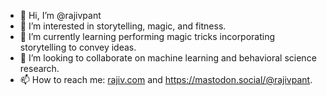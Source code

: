 - 👋 Hi, I’m @rajivpant
- 👀 I’m interested in storytelling, magic, and fitness.  
- 🌱 I’m currently learning performing magic tricks incorporating storytelling to convey ideas.
- 💞️ I’m looking to collaborate on machine learning and behavioral science research.
- 📫 How to reach me: <a href="https://rajiv.com" rel="me">rajiv.com</a> and <a href="https://mastodon.social/@rajivpant" rel="me"> https://mastodon.social/@rajivpant</a>. 

<!---
rajivpant/rajivpant is a ✨ special ✨ repository because its `README.md` (this file) appears on your GitHub profile.
You can click the Preview link to take a look at your changes.
--->
